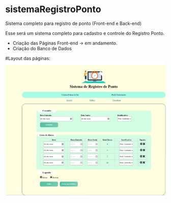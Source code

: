 # sistemaRegistroPonto
 Sistema completo para registro de ponto (Front-end e Back-end)

Esse será um sistema completo para cadastro e controle do Registro Ponto.

* Criação das Páginas Front-end
	-> em andamento.
* Criação do Banco de Dados

#Layout das páginas:
![Layout das páginas atuais](https://github.com/wesleytj/sistemaRegistroPonto/blob/main/layout/sistemaRegistroPonto.gif)